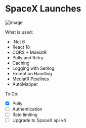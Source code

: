 # SpaceX Launches
   
![image](https://user-images.githubusercontent.com/9815699/234944855-791fde8a-07cc-4876-9c9b-1fe06e59f6de.png)
 
What is used:
- .Net 6
- React 18
- CQRS + MdeiatR
- Polly and Retry
- Caching
- Logging with Serilog
- Exception Handling
- MediatR Pipelines
- AutoMapper

To Do:
- [x] Polly
- [ ] Authentication
- [ ] Rate limiting
- [ ] Upgrade to SpaceX api v4
